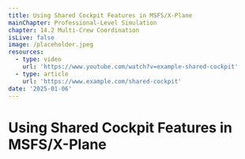 ```yaml
---
title: Using Shared Cockpit Features in MSFS/X-Plane
mainChapter: Professional-Level Simulation
chapter: 14.2 Multi-Crew Coordination
isLive: false
image: /placeholder.jpeg
resources:
  - type: video
    url: 'https://www.youtube.com/watch?v=example-shared-cockpit'
  - type: article
    url: 'https://www.example.com/shared-cockpit'
date: '2025-01-06'
---
```


# Using Shared Cockpit Features in MSFS/X-Plane
